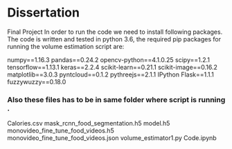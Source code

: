 # Dissertation
Final Project 
In order to run the code we need to install following packages. The code is written and tested in python 3.6, the required pip packages for running the volume estimation script are:

numpy==1.16.3
pandas==0.24.2
opencv-python==4.1.0.25
scipy==1.2.1
tensorflow==1.13.1
keras==2.2.4
scikit-learn==0.21.1
scikit-image==0.16.2
matplotlib==3.0.3
pyntcloud==0.1.2
pythreejs==2.1.1
IPython
Flask==1.1.1
fuzzywuzzy==0.18.0

### Also these files has to be in same folder where script is running .
Calories.csv
mask_rcnn_food_segmentation.h5
model.h5
monovideo_fine_tune_food_videos.h5
monovideo_fine_tune_food_videos.json
volume_estimator1.py
Code.ipynb


 
